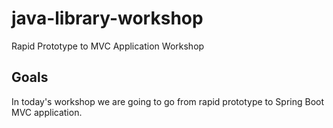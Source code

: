 # java-library-workshop
Rapid Prototype to MVC Application Workshop

## Goals
In today's workshop we are going to go from rapid prototype to Spring Boot MVC application.

